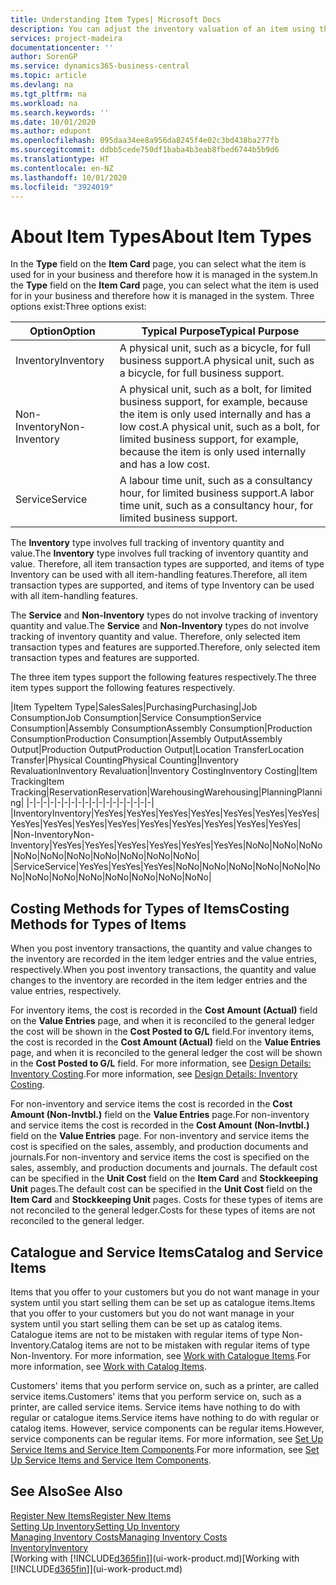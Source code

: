 ```yaml
---
title: Understanding Item Types| Microsoft Docs
description: You can adjust the inventory valuation of an item using the FIFO or Average costing methods, for example, when item costs change for reasons other than transactions.
services: project-madeira
documentationcenter: ''
author: SorenGP
ms.service: dynamics365-business-central
ms.topic: article
ms.devlang: na
ms.tgt_pltfrm: na
ms.workload: na
ms.search.keywords: ''
ms.date: 10/01/2020
ms.author: edupont
ms.openlocfilehash: 095daa34ee8a956da8245f4e02c3bd438ba277fb
ms.sourcegitcommit: ddbb5cede750df1baba4b3eab8fbed6744b5b9d6
ms.translationtype: HT
ms.contentlocale: en-NZ
ms.lasthandoff: 10/01/2020
ms.locfileid: "3924019"
---
```

# <a name="about-item-types"></a><span data-ttu-id="0d5b7-103">About Item Types</span><span class="sxs-lookup"><span data-stu-id="0d5b7-103">About Item Types</span></span>
<span data-ttu-id="0d5b7-104">In the **Type** field on the **Item Card** page, you can select what the item is used for in your business and therefore how it is managed in the system.</span><span class="sxs-lookup"><span data-stu-id="0d5b7-104">In the **Type** field on the **Item Card** page, you can select what the item is used for in your business and therefore how it is managed in the system.</span></span> <span data-ttu-id="0d5b7-105">Three options exist:</span><span class="sxs-lookup"><span data-stu-id="0d5b7-105">Three options exist:</span></span>

|<span data-ttu-id="0d5b7-106">Option</span><span class="sxs-lookup"><span data-stu-id="0d5b7-106">Option</span></span>|<span data-ttu-id="0d5b7-107">Typical Purpose</span><span class="sxs-lookup"><span data-stu-id="0d5b7-107">Typical Purpose</span></span>|
|------|-----------|
|<span data-ttu-id="0d5b7-108">Inventory</span><span class="sxs-lookup"><span data-stu-id="0d5b7-108">Inventory</span></span>|<span data-ttu-id="0d5b7-109">A physical unit, such as a bicycle, for full business support.</span><span class="sxs-lookup"><span data-stu-id="0d5b7-109">A physical unit, such as a bicycle, for full business support.</span></span>|
|<span data-ttu-id="0d5b7-110">Non-Inventory</span><span class="sxs-lookup"><span data-stu-id="0d5b7-110">Non-Inventory</span></span>|<span data-ttu-id="0d5b7-111">A physical unit, such as a bolt, for limited business support, for example, because the item is only used internally and has a low cost.</span><span class="sxs-lookup"><span data-stu-id="0d5b7-111">A physical unit, such as a bolt, for limited business support, for example, because the item is only used internally and has a low cost.</span></span>|
|<span data-ttu-id="0d5b7-112">Service</span><span class="sxs-lookup"><span data-stu-id="0d5b7-112">Service</span></span>|<span data-ttu-id="0d5b7-113">A labour time unit, such as a consultancy hour, for limited business support.</span><span class="sxs-lookup"><span data-stu-id="0d5b7-113">A labor time unit, such as a consultancy hour, for limited business support.</span></span>|

<span data-ttu-id="0d5b7-114">The **Inventory** type involves full tracking of inventory quantity and value.</span><span class="sxs-lookup"><span data-stu-id="0d5b7-114">The **Inventory** type involves full tracking of inventory quantity and value.</span></span> <span data-ttu-id="0d5b7-115">Therefore, all item transaction types are supported, and items of type Inventory can be used with all item-handling features.</span><span class="sxs-lookup"><span data-stu-id="0d5b7-115">Therefore, all item transaction types are supported, and items of type Inventory can be used with all item-handling features.</span></span>

<span data-ttu-id="0d5b7-116">The **Service** and **Non-Inventory** types do not involve tracking of inventory quantity and value.</span><span class="sxs-lookup"><span data-stu-id="0d5b7-116">The **Service** and **Non-Inventory** types do not involve tracking of inventory quantity and value.</span></span> <span data-ttu-id="0d5b7-117">Therefore, only selected item transaction types and features are supported.</span><span class="sxs-lookup"><span data-stu-id="0d5b7-117">Therefore, only selected item transaction types and features are supported.</span></span>

<span data-ttu-id="0d5b7-118">The three item types support the following features respectively.</span><span class="sxs-lookup"><span data-stu-id="0d5b7-118">The three item types support the following features respectively.</span></span>

|<span data-ttu-id="0d5b7-119">Item Type</span><span class="sxs-lookup"><span data-stu-id="0d5b7-119">Item Type</span></span>|<span data-ttu-id="0d5b7-120">Sales</span><span class="sxs-lookup"><span data-stu-id="0d5b7-120">Sales</span></span>|<span data-ttu-id="0d5b7-121">Purchasing</span><span class="sxs-lookup"><span data-stu-id="0d5b7-121">Purchasing</span></span>|<span data-ttu-id="0d5b7-122">Job Consumption</span><span class="sxs-lookup"><span data-stu-id="0d5b7-122">Job Consumption</span></span>|<span data-ttu-id="0d5b7-123">Service Consumption</span><span class="sxs-lookup"><span data-stu-id="0d5b7-123">Service Consumption</span></span>|<span data-ttu-id="0d5b7-124">Assembly Consumption</span><span class="sxs-lookup"><span data-stu-id="0d5b7-124">Assembly Consumption</span></span>|<span data-ttu-id="0d5b7-125">Production Consumption</span><span class="sxs-lookup"><span data-stu-id="0d5b7-125">Production Consumption</span></span>|<span data-ttu-id="0d5b7-126">Assembly Output</span><span class="sxs-lookup"><span data-stu-id="0d5b7-126">Assembly Output</span></span>|<span data-ttu-id="0d5b7-127">Production Output</span><span class="sxs-lookup"><span data-stu-id="0d5b7-127">Production Output</span></span>|<span data-ttu-id="0d5b7-128">Location Transfer</span><span class="sxs-lookup"><span data-stu-id="0d5b7-128">Location Transfer</span></span>|<span data-ttu-id="0d5b7-129">Physical Counting</span><span class="sxs-lookup"><span data-stu-id="0d5b7-129">Physical Counting</span></span>|<span data-ttu-id="0d5b7-130">Inventory Revaluation</span><span class="sxs-lookup"><span data-stu-id="0d5b7-130">Inventory Revaluation</span></span>|<span data-ttu-id="0d5b7-131">Inventory Costing</span><span class="sxs-lookup"><span data-stu-id="0d5b7-131">Inventory Costing</span></span>|<span data-ttu-id="0d5b7-132">Item Tracking</span><span class="sxs-lookup"><span data-stu-id="0d5b7-132">Item Tracking</span></span>|<span data-ttu-id="0d5b7-133">Reservation</span><span class="sxs-lookup"><span data-stu-id="0d5b7-133">Reservation</span></span>|<span data-ttu-id="0d5b7-134">Warehousing</span><span class="sxs-lookup"><span data-stu-id="0d5b7-134">Warehousing</span></span>|<span data-ttu-id="0d5b7-135">Planning</span><span class="sxs-lookup"><span data-stu-id="0d5b7-135">Planning</span></span>|
|-|-|-|-|-|-|-|-|-|-|-|-|-|-|-|-|-|-|
|<span data-ttu-id="0d5b7-136">Inventory</span><span class="sxs-lookup"><span data-stu-id="0d5b7-136">Inventory</span></span>|<span data-ttu-id="0d5b7-137">Yes</span><span class="sxs-lookup"><span data-stu-id="0d5b7-137">Yes</span></span>|<span data-ttu-id="0d5b7-138">Yes</span><span class="sxs-lookup"><span data-stu-id="0d5b7-138">Yes</span></span>|<span data-ttu-id="0d5b7-139">Yes</span><span class="sxs-lookup"><span data-stu-id="0d5b7-139">Yes</span></span>|<span data-ttu-id="0d5b7-140">Yes</span><span class="sxs-lookup"><span data-stu-id="0d5b7-140">Yes</span></span>|<span data-ttu-id="0d5b7-141">Yes</span><span class="sxs-lookup"><span data-stu-id="0d5b7-141">Yes</span></span>|<span data-ttu-id="0d5b7-142">Yes</span><span class="sxs-lookup"><span data-stu-id="0d5b7-142">Yes</span></span>|<span data-ttu-id="0d5b7-143">Yes</span><span class="sxs-lookup"><span data-stu-id="0d5b7-143">Yes</span></span>|<span data-ttu-id="0d5b7-144">Yes</span><span class="sxs-lookup"><span data-stu-id="0d5b7-144">Yes</span></span>|<span data-ttu-id="0d5b7-145">Yes</span><span class="sxs-lookup"><span data-stu-id="0d5b7-145">Yes</span></span>|<span data-ttu-id="0d5b7-146">Yes</span><span class="sxs-lookup"><span data-stu-id="0d5b7-146">Yes</span></span>|<span data-ttu-id="0d5b7-147">Yes</span><span class="sxs-lookup"><span data-stu-id="0d5b7-147">Yes</span></span>|<span data-ttu-id="0d5b7-148">Yes</span><span class="sxs-lookup"><span data-stu-id="0d5b7-148">Yes</span></span>|<span data-ttu-id="0d5b7-149">Yes</span><span class="sxs-lookup"><span data-stu-id="0d5b7-149">Yes</span></span>|<span data-ttu-id="0d5b7-150">Yes</span><span class="sxs-lookup"><span data-stu-id="0d5b7-150">Yes</span></span>|<span data-ttu-id="0d5b7-151">Yes</span><span class="sxs-lookup"><span data-stu-id="0d5b7-151">Yes</span></span>|<span data-ttu-id="0d5b7-152">Yes</span><span class="sxs-lookup"><span data-stu-id="0d5b7-152">Yes</span></span>|
|<span data-ttu-id="0d5b7-153">Non-Inventory</span><span class="sxs-lookup"><span data-stu-id="0d5b7-153">Non-Inventory</span></span>|<span data-ttu-id="0d5b7-154">Yes</span><span class="sxs-lookup"><span data-stu-id="0d5b7-154">Yes</span></span>|<span data-ttu-id="0d5b7-155">Yes</span><span class="sxs-lookup"><span data-stu-id="0d5b7-155">Yes</span></span>|<span data-ttu-id="0d5b7-156">Yes</span><span class="sxs-lookup"><span data-stu-id="0d5b7-156">Yes</span></span>|<span data-ttu-id="0d5b7-157">Yes</span><span class="sxs-lookup"><span data-stu-id="0d5b7-157">Yes</span></span>|<span data-ttu-id="0d5b7-158">Yes</span><span class="sxs-lookup"><span data-stu-id="0d5b7-158">Yes</span></span>|<span data-ttu-id="0d5b7-159">Yes</span><span class="sxs-lookup"><span data-stu-id="0d5b7-159">Yes</span></span>|<span data-ttu-id="0d5b7-160">No</span><span class="sxs-lookup"><span data-stu-id="0d5b7-160">No</span></span>|<span data-ttu-id="0d5b7-161">No</span><span class="sxs-lookup"><span data-stu-id="0d5b7-161">No</span></span>|<span data-ttu-id="0d5b7-162">No</span><span class="sxs-lookup"><span data-stu-id="0d5b7-162">No</span></span>|<span data-ttu-id="0d5b7-163">No</span><span class="sxs-lookup"><span data-stu-id="0d5b7-163">No</span></span>|<span data-ttu-id="0d5b7-164">No</span><span class="sxs-lookup"><span data-stu-id="0d5b7-164">No</span></span>|<span data-ttu-id="0d5b7-165">No</span><span class="sxs-lookup"><span data-stu-id="0d5b7-165">No</span></span>|<span data-ttu-id="0d5b7-166">No</span><span class="sxs-lookup"><span data-stu-id="0d5b7-166">No</span></span>|<span data-ttu-id="0d5b7-167">No</span><span class="sxs-lookup"><span data-stu-id="0d5b7-167">No</span></span>|<span data-ttu-id="0d5b7-168">No</span><span class="sxs-lookup"><span data-stu-id="0d5b7-168">No</span></span>|<span data-ttu-id="0d5b7-169">No</span><span class="sxs-lookup"><span data-stu-id="0d5b7-169">No</span></span>|
|<span data-ttu-id="0d5b7-170">Service</span><span class="sxs-lookup"><span data-stu-id="0d5b7-170">Service</span></span>|<span data-ttu-id="0d5b7-171">Yes</span><span class="sxs-lookup"><span data-stu-id="0d5b7-171">Yes</span></span>|<span data-ttu-id="0d5b7-172">Yes</span><span class="sxs-lookup"><span data-stu-id="0d5b7-172">Yes</span></span>|<span data-ttu-id="0d5b7-173">Yes</span><span class="sxs-lookup"><span data-stu-id="0d5b7-173">Yes</span></span>|<span data-ttu-id="0d5b7-174">No</span><span class="sxs-lookup"><span data-stu-id="0d5b7-174">No</span></span>|<span data-ttu-id="0d5b7-175">No</span><span class="sxs-lookup"><span data-stu-id="0d5b7-175">No</span></span>|<span data-ttu-id="0d5b7-176">No</span><span class="sxs-lookup"><span data-stu-id="0d5b7-176">No</span></span>|<span data-ttu-id="0d5b7-177">No</span><span class="sxs-lookup"><span data-stu-id="0d5b7-177">No</span></span>|<span data-ttu-id="0d5b7-178">No</span><span class="sxs-lookup"><span data-stu-id="0d5b7-178">No</span></span>|<span data-ttu-id="0d5b7-179">No</span><span class="sxs-lookup"><span data-stu-id="0d5b7-179">No</span></span>|<span data-ttu-id="0d5b7-180">No</span><span class="sxs-lookup"><span data-stu-id="0d5b7-180">No</span></span>|<span data-ttu-id="0d5b7-181">No</span><span class="sxs-lookup"><span data-stu-id="0d5b7-181">No</span></span>|<span data-ttu-id="0d5b7-182">No</span><span class="sxs-lookup"><span data-stu-id="0d5b7-182">No</span></span>|<span data-ttu-id="0d5b7-183">No</span><span class="sxs-lookup"><span data-stu-id="0d5b7-183">No</span></span>|<span data-ttu-id="0d5b7-184">No</span><span class="sxs-lookup"><span data-stu-id="0d5b7-184">No</span></span>|<span data-ttu-id="0d5b7-185">No</span><span class="sxs-lookup"><span data-stu-id="0d5b7-185">No</span></span>|<span data-ttu-id="0d5b7-186">No</span><span class="sxs-lookup"><span data-stu-id="0d5b7-186">No</span></span>|

## <a name="costing-methods-for-types-of-items"></a><span data-ttu-id="0d5b7-187">Costing Methods for Types of Items</span><span class="sxs-lookup"><span data-stu-id="0d5b7-187">Costing Methods for Types of Items</span></span>
<span data-ttu-id="0d5b7-188">When you post inventory transactions, the quantity and value changes to the inventory are recorded in the item ledger entries and the value entries, respectively.</span><span class="sxs-lookup"><span data-stu-id="0d5b7-188">When you post inventory transactions, the quantity and value changes to the inventory are recorded in the item ledger entries and the value entries, respectively.</span></span> 

<span data-ttu-id="0d5b7-189">For inventory items, the cost is recorded in the **Cost Amount (Actual)** field on the **Value Entries** page, and when it is reconciled to the general ledger the cost will be shown in the **Cost Posted to G/L** field.</span><span class="sxs-lookup"><span data-stu-id="0d5b7-189">For inventory items, the cost is recorded in the **Cost Amount (Actual)** field on the **Value Entries** page, and when it is reconciled to the general ledger the cost will be shown in the **Cost Posted to G/L** field.</span></span> <span data-ttu-id="0d5b7-190">For more information, see [Design Details: Inventory Costing](design-details-inventory-costing.md).</span><span class="sxs-lookup"><span data-stu-id="0d5b7-190">For more information, see [Design Details: Inventory Costing](design-details-inventory-costing.md).</span></span>

<span data-ttu-id="0d5b7-191">For non-inventory and service items the cost is recorded in the **Cost Amount (Non-Invtbl.)** field on the **Value Entries** page.</span><span class="sxs-lookup"><span data-stu-id="0d5b7-191">For non-inventory and service items the cost is recorded in the **Cost Amount (Non-Invtbl.)** field on the **Value Entries** page.</span></span> <span data-ttu-id="0d5b7-192">For non-inventory and service items the cost is specified on the sales, assembly, and production documents and journals.</span><span class="sxs-lookup"><span data-stu-id="0d5b7-192">For non-inventory and service items the cost is specified on the sales, assembly, and production documents and journals.</span></span> <span data-ttu-id="0d5b7-193">The default cost can be specified in the **Unit Cost** field on the **Item Card** and **Stockkeeping Unit** pages.</span><span class="sxs-lookup"><span data-stu-id="0d5b7-193">The default cost can be specified in the **Unit Cost** field on the **Item Card** and **Stockkeeping Unit** pages.</span></span> <span data-ttu-id="0d5b7-194">Costs for these types of items are not reconciled to the general ledger.</span><span class="sxs-lookup"><span data-stu-id="0d5b7-194">Costs for these types of items are not reconciled to the general ledger.</span></span> 

## <a name="catalog-and-service-items"></a><span data-ttu-id="0d5b7-195">Catalogue and Service Items</span><span class="sxs-lookup"><span data-stu-id="0d5b7-195">Catalog and Service Items</span></span>
<span data-ttu-id="0d5b7-196">Items that you offer to your customers but you do not want manage in your system until you start selling them can be set up as catalogue items.</span><span class="sxs-lookup"><span data-stu-id="0d5b7-196">Items that you offer to your customers but you do not want manage in your system until you start selling them can be set up as catalog items.</span></span> <span data-ttu-id="0d5b7-197">Catalogue items are not to be mistaken with regular items of type Non-Inventory.</span><span class="sxs-lookup"><span data-stu-id="0d5b7-197">Catalog items are not to be mistaken with regular items of type Non-Inventory.</span></span> <span data-ttu-id="0d5b7-198">For more information, see [Work with Catalogue Items](inventory-how-work-nonstock-items.md).</span><span class="sxs-lookup"><span data-stu-id="0d5b7-198">For more information, see [Work with Catalog Items](inventory-how-work-nonstock-items.md).</span></span>

<span data-ttu-id="0d5b7-199">Customers' items that you perform service on, such as a printer, are called service items.</span><span class="sxs-lookup"><span data-stu-id="0d5b7-199">Customers' items that you perform service on, such as a printer, are called service items.</span></span> <span data-ttu-id="0d5b7-200">Service items have nothing to do with regular or catalogue items.</span><span class="sxs-lookup"><span data-stu-id="0d5b7-200">Service items have nothing to do with regular or catalog items.</span></span> <span data-ttu-id="0d5b7-201">However, service components can be regular items.</span><span class="sxs-lookup"><span data-stu-id="0d5b7-201">However, service components can be regular items.</span></span> <span data-ttu-id="0d5b7-202">For more information, see [Set Up Service Items and Service Item Components](service-how-setup-service-items.md).</span><span class="sxs-lookup"><span data-stu-id="0d5b7-202">For more information, see [Set Up Service Items and Service Item Components](service-how-setup-service-items.md).</span></span>

## <a name="see-also"></a><span data-ttu-id="0d5b7-203">See Also</span><span class="sxs-lookup"><span data-stu-id="0d5b7-203">See Also</span></span>
[<span data-ttu-id="0d5b7-204">Register New Items</span><span class="sxs-lookup"><span data-stu-id="0d5b7-204">Register New Items</span></span>](inventory-how-register-new-items.md)  
[<span data-ttu-id="0d5b7-205">Setting Up Inventory</span><span class="sxs-lookup"><span data-stu-id="0d5b7-205">Setting Up Inventory</span></span>](inventory-setup-inventory.md)  
[<span data-ttu-id="0d5b7-206">Managing Inventory Costs</span><span class="sxs-lookup"><span data-stu-id="0d5b7-206">Managing Inventory Costs</span></span>](finance-manage-inventory-costs.md)  
[<span data-ttu-id="0d5b7-207">Inventory</span><span class="sxs-lookup"><span data-stu-id="0d5b7-207">Inventory</span></span>](inventory-manage-inventory.md)  
<span data-ttu-id="0d5b7-208">[Working with [!INCLUDE[d365fin](includes/d365fin_md.md)]](ui-work-product.md)</span><span class="sxs-lookup"><span data-stu-id="0d5b7-208">[Working with [!INCLUDE[d365fin](includes/d365fin_md.md)]](ui-work-product.md)</span></span>
